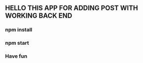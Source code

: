 ## HELLO THIS APP FOR ADDING POST WITH WORKING BACK END

### npm install

### npm start

### Have fun
